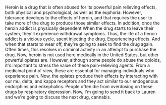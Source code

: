 Heroin is a drug that is often abused for its powerful pain relieving effects,  both physical and psychological, as well as the euphoria. 
However, tolerance  develops to the effects of heroin, and that requires the user to take more of  the drug to produce those similar effects. In addition, once the heroin addict  is physically dependent When the drug starts to leave their system, they'll  experience withdrawal symptoms. Thus, the life of a heroin addict is a vicious  cycle, spent injecting the drug. Experiencing effects. And when that starts to  wear off, they're going to seek to find the drug again. Often times, this  resolves in criminal activity in an attempt to purchase the drug. 
Now, heroin  is not used here medically in the United States, but other powerful opiates  are. However, although some people do abuse the opioids, it's important to  stress the value of these pain-relieving agents. From a medicinal point of  view, these are essential for managing individuals who experience pain. Now,  the opiates produce their effects by interacting with our mu, delta, and kappa  receptors and they act similar to our endogenous endorphins and enkephalins.  People often die from overdosing on these drugs by respiratory depression. Now,  I'm going to send it back to Lauren and we're going to discuss the next drug,  cannabis.  